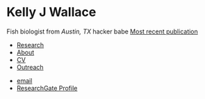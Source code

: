 
<body>
		
<div class="container">
<div class="blurb">
<h1>Kelly J Wallace</h1>
<p>Fish biologist from <em>Austin, TX</em> hacker babe <a href="/about">Most recent publication</a></p>
</div><!-- /.blurb -->
</div><!-- /.container -->
		
<nav>
<ul>
<li><a href="/research.html">Research</a></li>
<li><a href="/about">About</a></li>
<li><a href="/cv">CV</a></li>
<li><a href="/blog">Outreach</a></li>
</ul>
</nav>

<footer>
<ul>
<li><a href="mailto:kwallace@utexas.edu">email</a></li>
<li><a href="https://www.researchgate.net/profile/Kelly_Wallace2">ResearchGate Profile</a></li>
</ul>
</footer>

